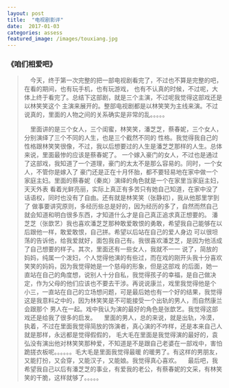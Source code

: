 ```yaml
---
layout: post
title:  "电视剧影评"
date:  2017-01-03
categories: assess
featured_image: /images/touxiang.jpg
---
```


### 《咱们相爱吧》

>&emsp;今天，终于第一次完整的把一部电视剧看完了，不过也不算是完整的吧，在看的期间，也有玩手机，也有玩游戏，
>也有不认真的时候，不过呢，大体上终于看完了。总结下这部剧，就是三个主演，不过呢我觉得这部戏还是以林笑笑这个
>主演来展开的。整部电视剧都是以林笑笑为主线来演。不过说真的，里面的人物之间的关系确实是非常的乱。。。。。
>
>&emsp;里面讲的是三个女人，三个闺蜜，林笑笑，潘芝芝，蔡春妮，三个女人，分别演绎了三个不同的人生，也是三个截然不同的
>性格。我觉得我自己的性格跟林笑笑很像，不过，我以后想要过的人生是潘芝芝那样的人生。总体来说，里面最惨的应该是蔡春妮了。
>一个嫁入豪门的女人，不过也是通过了这部戏，我知道了一个道理，豪门的太太不是那么容易的。同时，一个女人，不管你是嫁入了
>豪门还是正在十月怀胎，都不要轻易地在家中做一个家庭主妇。里面的蔡春妮（秦岚）演绎的角色就是一个在家里当家庭主妇，天天外表
>看着光鲜亮丽，实际上真正有多苦只有她自己知道，在家中没了话语权，同时也没有了自由。还有就是林笑笑（张静初），我从他那里学到了
>做事要讲究原则，多经历些总是好的，因为经历的多了，自然而然自己就会知道和明白很多东西，才知道什么才是自己真正追求真正想要的。
>潘芝芝（张歆艺）我也喜欢潘芝芝那种敢爱敢恨的勇敢，希望我自己能够在以后跟他一样，敢爱敢恨，自己拼。希望以后站在自己的爱人身边
>可以很坦荡的告诉他，给我爱就好，面包我自己有。我很喜欢潘芝芝，是因为他活成了自己想要的样子。其次，里面还有一些女人，我就不一一
>说了，简放的妈妈，纯属一个泼妇，个人觉得他演的有些过，而在戏的刚开头我十分喜欢笑笑的妈妈，因为我觉得她是一个慈母的形象，但是这部戏
>的后面，她一直站在自己的角度想，说别人十分自私，我觉得孩子的幸福，是自己做决定，作为父母的他们应该也不要去干涉。再说说康兰，戏里我觉得他是个
>小三，一直站在自己的立场想问题，可是最后她也有一个好的结果，我觉得这是我意料之中的，因为林笑笑是不可能接受一个出轨的男人，而自然康兰会跟那个
>男人在一起。戏中我认为演的最好的角色是张歆艺。我觉得这部戏还是给我了很多的启发。
>&emsp;里面的男人，总的来说，就是出轨，冷漠，执着，不过在里面我觉得简放的饰演者，真心演的不咋样，还是本来自己人就是那样，永远都是觉得假假的，
>毛大毛在里面是我觉得演的最好的，袁弘没有演出他对林笑笑那种爱，不知道是不是跟自己老婆在一部戏中，害怕跪搓衣板呢。。。。。。毛大毛是里面我觉得最暖
>的暖男了。有这样的男朋友，又能打扮，又会穿，又能汉子，又能娘。我觉得真心喜欢。
>&emsp;最后吧，我希望我自己以后有潘芝芝的事业，有爱我的老公，有蔡春妮的文采，有林笑笑的干脆，这样就够了。。。。。
>
